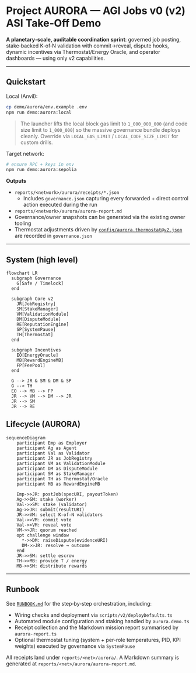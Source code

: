 # Project AURORA — AGI Jobs v0 (v2) ASI Take‑Off Demo

**A planetary‑scale, auditable coordination sprint**: governed job posting, stake‑backed K‑of‑N validation with commit→reveal, dispute hooks, dynamic incentives via Thermostat/Energy Oracle, and operator dashboards — using only v2 capabilities.

---

## Quickstart

Local (Anvil):

```bash
cp demo/aurora/env.example .env
npm run demo:aurora:local
```

> The launcher lifts the local block gas limit to `1_000_000_000` (and code size limit to `1_000_000`) so the massive governance
> bundle deploys cleanly. Override via `LOCAL_GAS_LIMIT` / `LOCAL_CODE_SIZE_LIMIT` for custom drills.

Target network:

```bash
# ensure RPC + keys in env
npm run demo:aurora:sepolia
```

**Outputs**

* `reports/<network>/aurora/receipts/*.json`
  * Includes `governance.json` capturing every forwarded + direct control action executed during the run
* `reports/<network>/aurora/aurora-report.md`
* Governance/owner snapshots can be generated via the existing owner tooling
* Thermostat adjustments driven by [`config/aurora.thermostat@v2.json`](./config/aurora.thermostat@v2.json) are recorded in `governance.json`

---

## System (high level)

```mermaid
flowchart LR
  subgraph Governance
    G[Safe / Timelock]
  end

  subgraph Core v2
    JR[JobRegistry]
    SM[StakeManager]
    VM[ValidationModule]
    DM[DisputeModule]
    RE[ReputationEngine]
    SP[SystemPause]
    TH[Thermostat]
  end

  subgraph Incentives
    EO[EnergyOracle]
    MB[RewardEngineMB]
    FP[FeePool]
  end

  G --> JR & SM & DM & SP
  G --> TH
  EO --> MB --> FP
  JR --> VM --> DM --> JR
  JR --> SM
  JR --> RE
```

## Lifecycle (AURORA)

```mermaid
sequenceDiagram
    participant Emp as Employer
    participant Ag as Agent
    participant Val as Validator
    participant JR as JobRegistry
    participant VM as ValidationModule
    participant DM as DisputeModule
    participant SM as StakeManager
    participant TH as Thermostat/Oracle
    participant MB as RewardEngineMB

    Emp->>JR: postJob(specURI, payoutToken)
    Ag->>SM: stake (worker)
    Val->>SM: stake (validator)
    Ag->>JR: submit(resultURI)
    JR->>VM: select K-of-N validators
    Val->>VM: commit vote
    Val->>VM: reveal vote
    VM->>JR: quorum reached
    opt challenge window
      *->>DM: raiseDispute(evidenceURI)
      DM->>JR: resolve → outcome
    end
    JR->>SM: settle escrow
    TH->>MB: provide T / energy
    MB->>SM: distribute rewards
```

---

## Runbook

See [`RUNBOOK.md`](./RUNBOOK.md) for the step‑by‑step orchestration, including:

* Wiring checks and deployment via `scripts/v2/deployDefaults.ts`
* Automated module configuration and staking handled by `aurora.demo.ts`
* Receipt collection and the Markdown mission report summarised by `aurora-report.ts`
* Optional thermostat tuning (system + per-role temperatures, PID, KPI weights) executed by governance via `SystemPause`

All receipts land under `reports/<net>/aurora/`. A Markdown summary is generated at `reports/<net>/aurora/aurora-report.md`.
